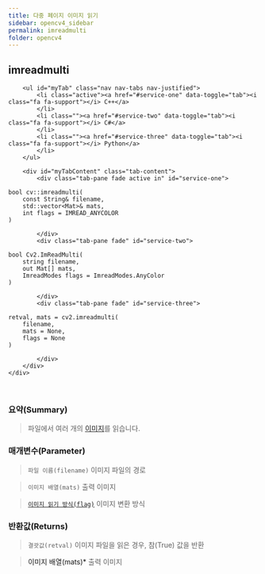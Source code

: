 ```yaml
---
title: 다중 페이지 이미지 읽기
sidebar: opencv4_sidebar
permalink: imreadmulti
folder: opencv4
---
```


<div class="row">
    <div class="col-lg-12">
        <h2 class="page-header">imreadmulti</h2>
    </div>
    <div class="col-lg-12">

        <ul id="myTab" class="nav nav-tabs nav-justified">
            <li class="active"><a href="#service-one" data-toggle="tab"><i class="fa fa-support"></i> C++</a>
            </li>
            <li class=""><a href="#service-two" data-toggle="tab"><i class="fa fa-support"></i> C#</a>
            </li>
            <li class=""><a href="#service-three" data-toggle="tab"><i class="fa fa-support"></i> Python</a>
            </li>
        </ul>

        <div id="myTabContent" class="tab-content">
            <div class="tab-pane fade active in" id="service-one">
<pre class="prettyprint"><code class="language-cpp">bool cv::imreadmulti(
    const String& filename,
    std::vector&lt;Mat&gt;& mats,
    int flags = IMREAD_ANYCOLOR
)</code></pre>
            </div>
            <div class="tab-pane fade" id="service-two">
<pre class="prettyprint"><code class="language-cs">bool Cv2.ImReadMulti(
    string filename,
    out Mat[] mats, 
    ImreadModes flags = ImreadModes.AnyColor
)</code></pre>
            </div>
            <div class="tab-pane fade" id="service-three">
<pre class="prettyprint"><code class="language-py">retval, mats = cv2.imreadmulti(
    filename,
    mats = None,
    flags = None
)</code></pre>
            </div>
        </div>
    </div>
</div>

<br>

### 요약(Summary)

> 파일에서 여러 개의 [이미지](imageExt)를 읽습니다.

### 매개변수(Parameter)

> `파일 이름(filename)` 이미지 파일의 경로

> `이미지 배열(mats)` 출력 이미지

> [`이미지 읽기 방식(flag)`](imreadModes) 이미지 변환 방식

### 반환값(Returns)

> `결괏값(retval)` 이미지 파일을 읽은 경우, 참(True) 값을 반환

> <a data-toggle="tooltip" data-original-title="{{site.data.glossary.only_Python}}">이미지 배열(mats)*</a> 출력 이미지
